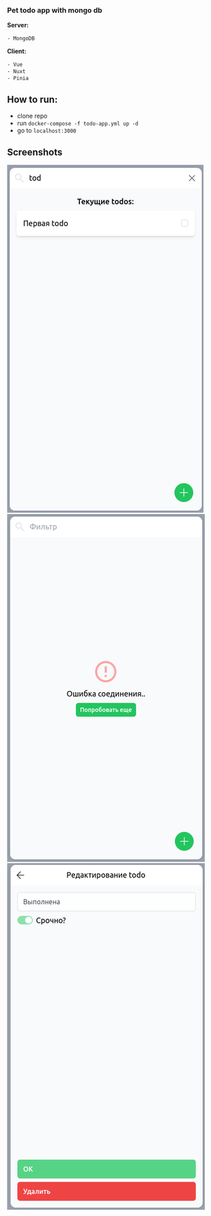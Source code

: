 ### Pet todo app with mongo db

**Server:**

```
- MongoDB
```

**Client:**

```
- Vue
- Nuxt
- Pinia
```

## How to run:

- clone repo
- run `docker-compose -f todo-app.yml up -d`
- go to `localhost:3000`

## Screenshots

![Todo app screenshot 1](/screenshots/1.png)
![Todo app screenshot 1](/screenshots/2.png)
![Todo app screenshot 1](/screenshots/3.png)
